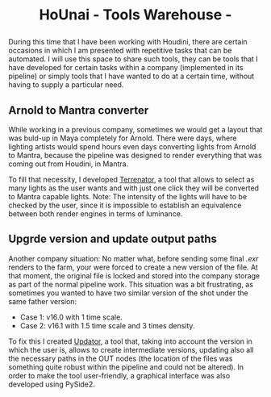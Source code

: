 # <p align="center"> HoUnai - Tools Warehouse - </p>

During this time that I have been working with Houdini, there are certain occasions in which I am presented with repetitive tasks that can be automated. 
I will use this space to share such tools, they can be tools that I have developed for certain tasks within a company (implemented in its pipeline) or simply tools that I have wanted to do at a certain time, without having to supply a particular need. 


## Arnold to Mantra converter
While working in a previous company, sometimes we would get a layout that was buld-up in Maya completely for Arnold. There were days, where lighting artists would spend hours even days converting lights from Arnold to Mantra, because the pipeline was designed to render everything that was coming out from Houdini, in Mantra.

To fill that necessity, I developed <a href="https://github.com/ularrarte/Hounai/blob/main/converter.py">Terrenator</a>, a tool that allows to select as many lights as the user wants and with just one click they will be converted to Mantra capable lights. 
Note: The intensity of the lights will have to be checked by the user, since it is impossible to establish an equivalence between both render engines in terms of luminance.


## Upgrde version and update output paths
Another company situation: No matter what, before sending some final *.exr* renders to the farm, your were forced to create a new version of the file. At that moment, the original file is locked and stored into the company storage as part of the normal pipeline work. 
This situation was a bit frustrating, as sometimes you wanted to have two similar version of the shot under the same father version: 

- Case 1: v16.0 with 1 time scale.
- Case 2: v16.1 with 1.5 time scale and 3 times density.

To fix this I created <a href="https://github.com/ularrarte/Hounai/blob/main/Updator.py">Updator</a>, a tool that, taking into account the version in which the user is, allows to create intermediate versions, updating also all the necessary paths in the OUT nodes (the location of the files was something quite robust within the pipeline and could not be altered). 
In order to make the tool user-friendly, a graphical interface was also developed using PySide2.
